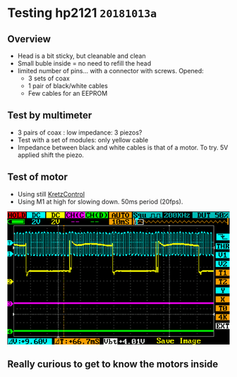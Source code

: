 # Testing hp2121  `20181013a`

## Overview

* Head is a bit sticky, but cleanable and clean
* Small buble inside = no need to refill the head
* limited number of pins... with a connector with screws. Opened:
  * 3 sets of coax
  * 1 pair of black/white cables
  * Few cables for an EEPROM

## Test by multimeter

* 3 pairs of coax : low impedance: 3 piezos?
* Test with a set of modules: only yellow cable
* Impedance between black and white cables is that of a motor. To try. 5V applied shift the piezo.

## Test of motor

* Using still [KretzControl](/include/images/kretzaw145ba/20180812a/KretzControl.ino)
* Using M1 at high for slowing down. 50ms period (20fps).

![](/include/images/hp2121/20181013a/IMAG001.png)

## Really curious to get to know the motors inside
